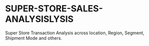 # SUPER-STORE-SALES-ANALYSISLYSIS
Super Store Transaction Analysis across location, Region, Segment, Shipment Mode and others.
